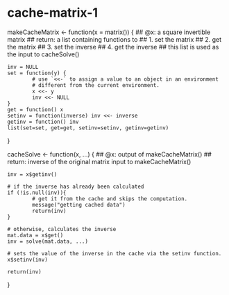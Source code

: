 # cache-matrix-1
makeCacheMatrix <- function(x = matrix()) { ## @x: a square invertible matrix ## return: a list containing functions to ## 1. set the matrix ## 2. get the matrix ## 3. set the inverse ## 4. get the inverse ## this list is used as the input to cacheSolve()

    inv = NULL
    set = function(y) {
            # use `<<-` to assign a value to an object in an environment 
            # different from the current environment. 
            x <<- y
            inv <<- NULL
    }
    get = function() x
    setinv = function(inverse) inv <<- inverse 
    getinv = function() inv
    list(set=set, get=get, setinv=setinv, getinv=getinv)
}

cacheSolve <- function(x, ...) { ## @x: output of makeCacheMatrix() ## return: inverse of the original matrix input to makeCacheMatrix()

    inv = x$getinv()

    # if the inverse has already been calculated
    if (!is.null(inv)){
            # get it from the cache and skips the computation. 
            message("getting cached data")
            return(inv)
    }

    # otherwise, calculates the inverse 
    mat.data = x$get()
    inv = solve(mat.data, ...)

    # sets the value of the inverse in the cache via the setinv function.
    x$setinv(inv)

    return(inv)
}
